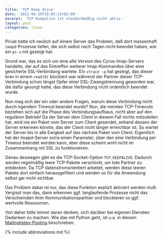 ```yaml
---
title: 'TCP Keep Alive'
date: '2011-04-19T18:03:12+02:00'
excerpt: 'TCP Keepalive ist standardmäßig nicht aktiv.'
layout: post
categories: linux
---
```


Privat hatte ich neulich auf einem Server das Problem, daß dort massenhaft `imapd`-Prozesse liefen, die sich selbst nach Tagen nicht beendet haben, wie ein `ps u` mit gezeigt hat.

Grund war, das es sich um eine alte Version des Cyrus-Imap-Servers handelte, der auf das Eintreffen weiterer Imap-Kommandos über eine gesicherte SSL-Verbindung wartete. Ein `strace -p` hat gezeigt, das dieser brav in einem `read(0)` blockiert war während der Partner dieser TCP-Verbindung schon längst Opfer einer DSL-Zwangstrennung geworden war, die dafür gesorgt hatte, das diese Verbindung nicht ordentlich beendet wurde.

Nun mag sich der ein oder andere Fragen, warum diese Verbindung nicht durch irgendein Timeout beendet wurde? Nun, die meisten TCP-Timeouts beziehen sich auf die Phase des Verbindungsaufbaus, nicht aber auf den regulären Betrieb! Da der Server dem Client in diesem Fall nichts mitzuteilen hat, wird nie ein Paket vom Server zum Client gesendet, anhand dessen der Server erkennen könnte, das der Client nicht länger erreichbar ist. So wartet der Server bis in alle Ewigkeit auf das nächste Paket vom Client. Eigentlich hat der Imapd-Server extra einen Parameter, über den eine Verbindung per Timeout beendet werden kann, aber diese scheint wohl nicht im Zusammenhang mit SSL zu funktionieren.

Genau deswegen gibt es die TCP-Socket-Option `TCP_KEEPALIVE`: Dadurch werden regelmäßig leere TCP-Pakete verschickt, um tote Partner zu entdecken. Da TCP datenstromorientiert arbeitet, werden diese leeren Pakete dort einfach herausgefiltert und werden so für die Anwendung selbst gar nicht sichtbar.

Das Problem dabei ist nur, das diese Funktion explizit aktiviert werden muß: Vergisst man das, dann erkennen ggf. langlaufende Prozesse nicht das Verschwinden ihrer Kommunikationspartner und blockieren so ggf. wertvolle Ressourcen.

Von daher bitte immer daran denken, sich darüber bei eigenen Diensten Gedanken zu machen. Wie das mit Python geht, ist u.a. in diesem [Mailinglisten-Posting](http://mail.python.org/pipermail/python-dev/2010-April/099235.html) beschrieben.

{% include abbreviations.md %}
